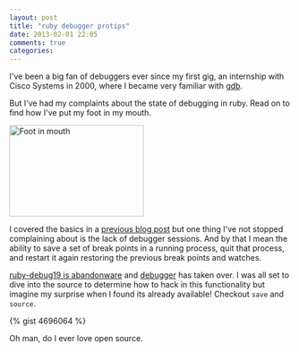 ```yaml
---
layout: post
title: "ruby debugger protips"
date: 2013-02-01 22:05
comments: true
categories: 
---
```


I've been a big fan of debuggers ever since my first gig, an internship with
Cisco Systems in 2000, where I became very familiar with
[gdb](http://www.gnu.org/software/gdb/).

But I've had my complaints about the state of debugging in ruby.  Read on to
find how I've put my foot in my mouth.

<a href="http://www.flickr.com/photos/charlottemorrall/3850109985/" title="Foot in mouth by {Charlotte.Morrall}, on Flickr"><img src="http://farm3.staticflickr.com/2436/3850109985_ec24eef5f3_m.jpg" width="240" height="163" alt="Foot in mouth"></a>

<!-- more -->

I covered the basics in a [previous blog post](http://blog.bignerdranch.com/1565-debugging-best-practices/) but one thing I've not stopped complaining about is the lack of debugger sessions.  And by that I mean the ability to save a set of break points in a running process, quit that process, and restart it again restoring the previous break points and watches.

[ruby-debug19 is abandonware](https://github.com/cldwalker/debugger#reason-for-fork) and [debugger](https://github.com/cldwalker/debugger) has taken over.  I was all set to dive into the source to determine how to hack in this functionality but imagine my surprise when I found its already available!  Checkout ```save``` and ```source```.

{% gist 4696064 %}

Oh man, do I ever love open source.
